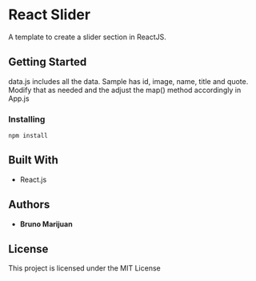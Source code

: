 # React Slider

A template to create a slider section in ReactJS. 

## Getting Started

data.js includes all the data. Sample has id, image, name, title and quote. Modify that as needed and the adjust the map() method accordingly in App.js


### Installing


```
npm install
```

## Built With

* React.js
 

## Authors

* **Bruno Marijuan**


## License

This project is licensed under the MIT License




